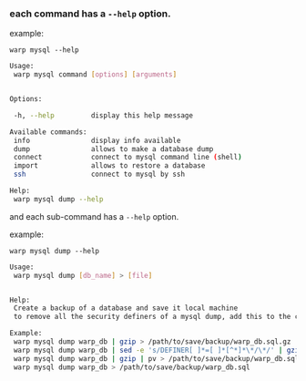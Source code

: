 ### each command has a `--help` option.

example:

`warp mysql --help`

```bash
Usage:
 warp mysql command [options] [arguments]


Options:

 -h, --help         display this help message

Available commands:
 info               display info available
 dump               allows to make a database dump
 connect            connect to mysql command line (shell)
 import             allows to restore a database
 ssh                connect to mysql by ssh

Help:
 warp mysql dump --help
```

and each sub-command has a `--help` option.

example:

`warp mysql dump --help`

```bash
Usage:
 warp mysql dump [db_name] > [file]


Help:
 Create a backup of a database and save it local machine
 to remove all the security definers of a mysql dump, add this to the command: sed -e 's/DEFINER[ ]*=[ ]*[^*]*\*/\*/'

Example:
 warp mysql dump warp_db | gzip > /path/to/save/backup/warp_db.sql.gz
 warp mysql dump warp_db | sed -e 's/DEFINER[ ]*=[ ]*[^*]*\*/\*/' | gzip > /path/to/save/backup/warp_db.sql.gz
 warp mysql dump warp_db | gzip | pv > /path/to/save/backup/warp_db.sql.gz
 warp mysql dump warp_db > /path/to/save/backup/warp_db.sql
```